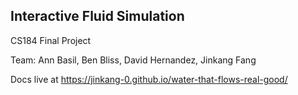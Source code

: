 ## Interactive Fluid Simulation

CS184 Final Project

Team: Ann Basil, Ben Bliss, David Hernandez, Jinkang Fang

Docs live at https://jinkang-0.github.io/water-that-flows-real-good/
